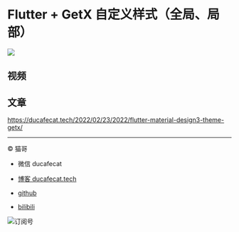 # Flutter + GetX 自定义样式（全局、局部）

![](https://ducafecat.oss-cn-beijing.aliyuncs.com/podcast/20220225123657.png)

## 视频

## 文章

https://ducafecat.tech/2022/02/23/2022/flutter-material-design3-theme-getx/

---

© 猫哥

- 微信 ducafecat

- [博客 ducafecat.tech](https://ducafecat.tech/)

- [github](https://github.com/ducafecat)

- [bilibili](https://space.bilibili.com/404904528)

![订阅号](https://ducafecat.tech/img/banner-gzh.png)

